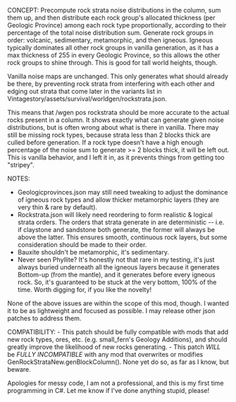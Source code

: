 CONCEPT:
Precompute rock strata noise distributions in the column, sum them up, and then distribute each rock group's allocated thickness (per Geologic Province) among each rock type proportionally, according to their percentage of the total noise distribution sum.
Generate rock groups in order: volcanic, sedimentary, metamorphic, and then igneous. Igneous typically dominates all other rock groups in vanilla generation, as it has a max thickness of 255 in every Geologic Province, so this allows the other rock groups to shine through. This is good for tall world heights, though.

Vanilla noise maps are unchanged. This only generates what should already be there, by preventing rock strata from interfering with each other and edging out strata that come later in the variants list in Vintagestory/assets/survival/worldgen/rockstrata.json.
        
This means that /wgen pos rockstrata should be more accurate to the actual rocks present in a column. It shows exactly what can generate given noise distributions, but is often wrong about what is there in vanilla. There may still be missing rock types, because strata less than 2 blocks thick are culled before generation. If a rock type doesn't have a high enough percentage of the noise sum to generate >= 2 blocks thick, it will be left out. This is vanilla behavior, and I left it in, as it prevents things from getting too "stripey".

NOTES:
- Geologicprovinces.json may still need tweaking to adjust the dominance of igneous rock types and allow thicker metamorphic layers (they are very thin & rare by default).
- Rockstrata.json will likely need reordering to form realistic & logical strata orders. The orders that strata generate in are deterministic --  i.e. if claystone and sandstone both generate,
  the former will always be above the latter. This ensures smooth, continuous rock layers, but some consideration should be made to their order.
- Bauxite shouldn't be metamorphic, it's sedimentary.
- Never seen Phyllite? It's honestly not that rare in my testing, it's just always buried underneath all the igneous layers because it generates Bottom-up (from the mantle),
  and it generates before every igneous rock. So, it's guaranteed to be stuck at the very bottom, 100% of the time. Worth digging for, if you like the novelty!

None of the above issues are within the scope of this mod, though. I wanted it to be as lightweight and focused as possible. I may release other json patches to address them.
        
COMPATIBILITY:
        - This patch should be fully compatible with mods that add new rock types, ores, etc. (e.g. small_fern's Geology Additions), and should greatly improve the likelihood of new rocks generating.
        - This patch *WILL* be *FULLY INCOMPATIBLE* with any mod that overwrites or modifies GenRockStrataNew.genBlockColumn(). None yet do so, as far as I know, but beware.

Apologies for messy code, I am not a professional, and this is my first time programming in C#. Let me know if I've done anything stupid, please!
